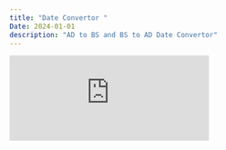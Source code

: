 ```yaml
---
title: "Date Convertor "
Date: 2024-01-01
description: "AD to BS and BS to AD Date Convertor"
---
```


 <iframe src="https://www.hamropatro.com/widgets/dateconverter.php" frameborder="0" scrolling="no" marginwidth="0" marginheight="0" style="border:none; overflow:hidden; width:350px; height:150px;" allowtransparency="true"></iframe>
      

